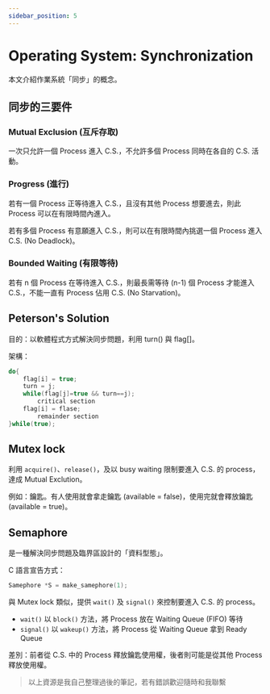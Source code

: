 ```yaml
---
sidebar_position: 5
---
```


# Operating System: Synchronization

本文介紹作業系統「同步」的概念。

## 同步的三要件

### Mutual Exclusion (互斥存取)

一次只允許一個 Process 進入 C.S.，不允許多個 Process 同時在各自的 C.S. 活動。

### Progress (進行)

若有一個 Process 正等待進入 C.S.，且沒有其他 Process 想要進去，則此 Process 可以在有限時間內進入。

若有多個 Process 有意願進入 C.S.，則可以在有限時間內挑選一個 Process 進入 C.S. (No Deadlock)。

### Bounded Waiting (有限等待)

若有 n 個 Process 在等待進入 C.S.，則最長需等待 (n-1) 個 Process 才能進入 C.S.，不能一直有 Process 佔用 C.S. (No Starvation)。

## Peterson's Solution

目的：以軟體程式方式解決同步問題，利用 turn() 與 flag[]。

架構：

```c
do{
	flag[i] = true;
	turn = j;
	while(flag[j]=true && turn==j);
		critical section
	flag[i] = flase;
		remainder section
}while(true);
```

## Mutex lock

利用 `acquire()`、`release()`，及以 busy waiting 限制要進入 C.S. 的 process，達成 Mutual Exclution。

例如：鑰匙。有人使用就會拿走鑰匙 (available = false)，使用完就會釋放鑰匙 (available = true)。

## Semaphore

是一種解決同步問題及臨界區設計的「資料型態」。

C 語言宣告方式：

```c
Samephore *S = make_samephore(1);
```

與 Mutex lock 類似，提供 `wait()` 及 `signal()` 來控制要進入 C.S. 的 process。

- `wait()` 以 `block()` 方法，將 Process 放在 Waiting Queue (FIFO) 等待
- `signal()` 以 `wakeup()` 方法，將 Process 從 Waiting Queue 拿到 Ready Queue

差別：前者從 C.S. 中的 Process 釋放鑰匙使用權，後者則可能是從其他 Process 釋放使用權。

> 以上資源是我自己整理過後的筆記，若有錯誤歡迎隨時和我聯繫
